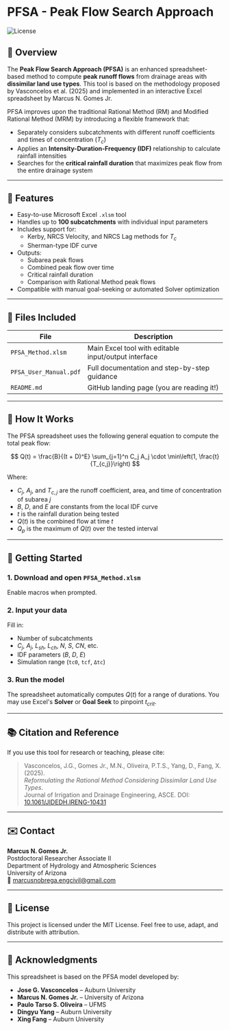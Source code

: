 # PFSA - Peak Flow Search Approach

![License](https://img.shields.io/badge/license-MIT-blue.svg)

## 📌 Overview

The **Peak Flow Search Approach (PFSA)** is an enhanced spreadsheet-based method to compute **peak runoff flows** from drainage areas with **dissimilar land use types**. This tool is based on the methodology proposed by Vasconcelos et al. (2025) and implemented in an interactive Excel spreadsheet by Marcus N. Gomes Jr.

PFSA improves upon the traditional Rational Method (RM) and Modified Rational Method (MRM) by introducing a flexible framework that:
- Separately considers subcatchments with different runoff coefficients and times of concentration ($T_c$)
- Applies an **Intensity-Duration-Frequency (IDF)** relationship to calculate rainfall intensities
- Searches for the **critical rainfall duration** that maximizes peak flow from the entire drainage system

---

## 🔧 Features

- Easy-to-use Microsoft Excel `.xlsm` tool
- Handles up to **100 subcatchments** with individual input parameters
- Includes support for:
  - Kerby, NRCS Velocity, and NRCS Lag methods for $T_c$
  - Sherman-type IDF curve
- Outputs:
  - Subarea peak flows
  - Combined peak flow over time
  - Critical rainfall duration
  - Comparison with Rational Method peak flows
- Compatible with manual goal-seeking or automated Solver optimization

---

## 📁 Files Included

| File | Description |
|------|-------------|
| `PFSA_Method.xlsm` | Main Excel tool with editable input/output interface |
| `PFSA_User_Manual.pdf` | Full documentation and step-by-step guidance |
| `README.md` | GitHub landing page (you are reading it!) |

---

## 🧠 How It Works

The PFSA spreadsheet uses the following general equation to compute the total peak flow:

$$
Q(t) = \frac{B}{(t + D)^E} \sum_{j=1}^n C_j A_j \cdot \min\left(1, \frac{t}{T_{c,j}}\right)
$$

Where:
- $C_j$, $A_j$, and $T_{c,j}$ are the runoff coefficient, area, and time of concentration of subarea $j$
- $B$, $D$, and $E$ are constants from the local IDF curve
- $t$ is the rainfall duration being tested
- $Q(t)$ is the combined flow at time $t$
- $Q_p$ is the maximum of $Q(t)$ over the tested interval

---

## 🚀 Getting Started

### 1. Download and open `PFSA_Method.xlsm`
Enable macros when prompted.

### 2. Input your data
Fill in:
- Number of subcatchments
- $C_j$, $A_j$, $L_{sh}$, $L_{ch}$, $N$, $S$, $CN$, etc.
- IDF parameters ($B$, $D$, $E$)
- Simulation range (`tc0`, `tcf`, `Δtc`)

### 3. Run the model
The spreadsheet automatically computes $Q(t)$ for a range of durations.
You may use Excel's **Solver** or **Goal Seek** to pinpoint $t_{crit}$.

---

## 📚 Citation and Reference

If you use this tool for research or teaching, please cite:

> Vasconcelos, J.G., Gomes Jr., M.N., Oliveira, P.T.S., Yang, D., Fang, X. (2025).  
> *Reformulating the Rational Method Considering Dissimilar Land Use Types*.  
> Journal of Irrigation and Drainage Engineering, ASCE. DOI: [10.1061/JIDEDH.IRENG-10431](https://doi.org/10.1061/JIDEDH.IRENG-10431)

---

## ✉️ Contact

**Marcus N. Gomes Jr.**  
Postdoctoral Researcher Associate II  
Department of Hydrology and Atmospheric Sciences  
University of Arizona  
📧 [marcusnobrega.engcivil@gmail.com](mailto:marcusnobrega.engcivil@gmail.com)

---

## 🧾 License

This project is licensed under the MIT License. Feel free to use, adapt, and distribute with attribution.

---

## 🙌 Acknowledgments

This spreadsheet is based on the PFSA model developed by:

- **Jose G. Vasconcelos** – Auburn University  
- **Marcus N. Gomes Jr.** – University of Arizona  
- **Paulo Tarso S. Oliveira** – UFMS  
- **Dingyu Yang** – Auburn University  
- **Xing Fang** – Auburn University  

